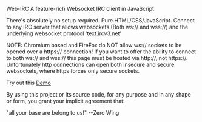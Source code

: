 Web-IRC
A feature-rich Websocket IRC client in JavaScript

There's absolutely no setup required. Pure HTML/CSS/JavaScript. Connect to any IRC server that allows websockets (Both ws:// and wss://) and the underlying websocket protocol 'text.ircv3.net'

NOTE: Chromium based and FireFox do NOT allow ws:// sockets to be opened over a https:// connection! If you want to offer the ability to connect to both ws:// and wss:// this page must be hosted via http://, not https://. Unfortunately http connections can open both insecure and secure websockets, where https forces only secure sockets.

Try out this <a href="https://chat.swiftirc.net/">Demo</a>

By using this project or its source code, for any purpose and in any shape or form, you grant your implicit agreement that:

"all your base are belong to us!"
    --Zero Wing

